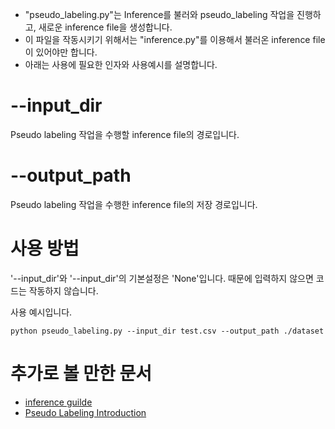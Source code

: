 - "pseudo_labeling.py"는 Inference를 불러와 pseudo_labeling 작업을 진행하고, 새로운 inference file을 생성합니다.
- 이 파일을 작동시키기 위해서는 "inference.py"를 이용해서 불러온 inference file이 있어야만 합니다.
- 아래는 사용에 필요한 인자와 사용예시를 설명합니다.

# --input_dir
Pseudo labeling 작업을 수행할 inference file의 경로입니다.

# --output_path
Pseudo labeling 작업을 수행한 inference file의 저장 경로입니다.


# 사용 방법
'--input_dir'와 '--input_dir'의 기본설정은 'None'입니다. 때문에 입력하지 않으면 코드는 작동하지 않습니다.

사용 예시입니다.

```python pseudo_labeling.py --input_dir test.csv --output_path ./dataset```

# 추가로 볼 만한 문서

* [inference guilde](inference_guide.md)
* [Pseudo Labeling Introduction](Pseudo_Labeling_Introduction.md)
